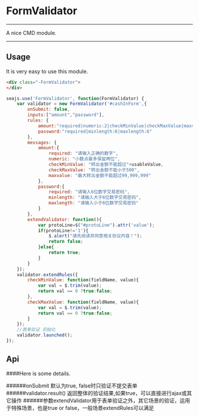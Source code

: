 # FormValidator

---

A nice CMD module.

---

## Usage

It is very easy to use this module.

````html
<div class="-FormValidator">
</div>
````

```javascript
seajs.use('FormValidator', function(FormValidator) {
	var validator = new FormValidator('#cashInForm',{
		onSubmit: false,
		inputs:["amount","password"],
		rules: {
			amount:"required|numeric:2|checkMinValue|checkMaxValue|maxvalue:99,999,999",
			password:"required|minlength:6|maxlength:6"
		},
		messages: {
			amount:{
				required: "请输入正确的数字",
				numeric: "小数点最多保留两位",
				checkMinValue: "转出金额不能超过"+usableValue,
				checkMaxValue: "转出金额不能小于500",
				maxvalue: "最大转出金额不能超过99,999,999"
			},
			password:{
				required: "请输入6位数字交易密码",
				minlength: "请输入大于6位数字交易密码",
				maxlength: "请输入小于6位数字交易密码"
			}
		},
		extendValidator: function(){
			var protoLine=$("#protoLine").attr('value');
			if(protoLine!='1'){
				$.alert("请先阅读并同意相关协议内容！");
				return false;
			}else{
				return true;
			}
		}
	});
	validator.extendRules({
		checkMinValue: function(fieldName, value){
			var val = $.trim(value);
			return val == 0 ?true:false;
		},
		checkMaxValue: function(fieldName, value){
			var val = $.trim(value);
			return val == 0 ?true:false;
		}
	});
	//表单验证 初始化
	validator.launched();
});
```

## Api

####Here is some details.

######onSubmit 默认为true, false时只验证不提交表单
######validator.result() 返回整体的验证结果,如果true，可以直接进行ajax或其它操作
######参数extendValidator用于表单验证之外，其它场景的验证，运用于特殊场景，也是true or false，一般场景extendRules可以满足
